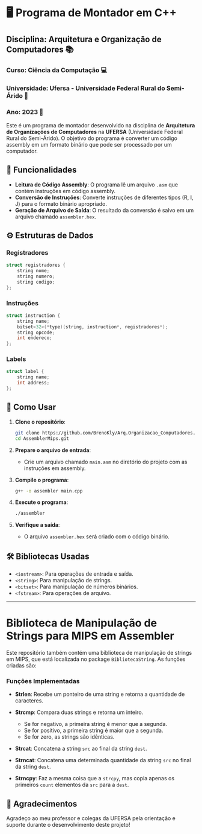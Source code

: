 # 🖥️ Programa de Montador em C++

## Disciplina: Arquitetura e Organização de Computadores 📚
### Curso: Ciência da Computação 💻
### Universidade: Ufersa - Universidade Federal Rural do Semi-Árido 🌱
### Ano: 2023 📅

Este é um programa de montador desenvolvido na disciplina de **Arquitetura de Organizações de Computadores** na **UFERSA** (Universidade Federal Rural do Semi-Árido). O objetivo do programa é converter um código assembly em um formato binário que pode ser processado por um computador.

## 📜 Funcionalidades

- **Leitura de Código Assembly**: O programa lê um arquivo `.asm` que contém instruções em código assembly.
- **Conversão de Instruções**: Converte instruções de diferentes tipos (R, I, J) para o formato binário apropriado.
- **Geração de Arquivo de Saída**: O resultado da conversão é salvo em um arquivo chamado `assembler.hex`.

## ⚙️ Estruturas de Dados

### Registradores

```cpp
struct registradores {
    string nome;
    string numero;
    string codigo;
};
```

### Instruções

```cpp
struct instruction {
    string name;
    bitset<32>(*type)(string, instruction*, registradores*);
    string opcode;
    int endereco;
};
```

### Labels

```cpp
struct label {
    string name;
    int address;
};
```

## 📂 Como Usar

1. **Clone o repositório**:

   ```bash
   git clone https://github.com/BrenoKly/Arq.Organizacao_Computadores.git
   cd AssemblerMips.git
   ```

2. **Prepare o arquivo de entrada**:

   - Crie um arquivo chamado `main.asm` no diretório do projeto com as instruções em assembly.

3. **Compile o programa**:

   ```bash
   g++ -o assembler main.cpp
   ```

4. **Execute o programa**:

   ```bash
   ./assembler
   ```

5. **Verifique a saída**:
   - O arquivo `assembler.hex` será criado com o código binário.

## 🛠️ Bibliotecas Usadas

- `<iostream>`: Para operações de entrada e saída.
- `<string>`: Para manipulação de strings.
- `<bitset>`: Para manipulação de números binários.
- `<fstream>`: Para operações de arquivo.

---

# Biblioteca de Manipulação de Strings para MIPS em Assembler

Este repositório também contém uma biblioteca de manipulação de strings em MIPS, que está localizada no package `BibliotecaString`. As funções criadas são:

### Funções Implementadas

- **Strlen**: Recebe um ponteiro de uma string e retorna a quantidade de caracteres.
- **Strcmp**: Compara duas strings e retorna um inteiro.
  - Se for negativo, a primeira string é menor que a segunda.
  - Se for positivo, a primeira string é maior que a segunda.
  - Se for zero, as strings são idênticas.
- **Strcat**: Concatena a string `src` ao final da string `dest`.

- **Strncat**: Concatena uma determinada quantidade da string `src` no final da string `dest`.

- **Strncpy**: Faz a mesma coisa que a `strcpy`, mas copia apenas os primeiros `count` elementos da `src` para a `dest`.

## 🙏 Agradecimentos

Agradeço ao meu professor e colegas da UFERSA pela orientação e suporte durante o desenvolvimento deste projeto!
